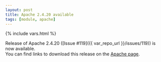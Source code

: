 ```yaml
---
layout: post
title: Apache 2.4.20 available
tags: [module, apache]
---
```

{% include vars.html %}

Release of Apache 2.4.20 ([Issue #119]({{ var_repo_url }}/issues/119)) is now available.<br />
You can find links to download this release on the [Apache page](/modules/apache).
